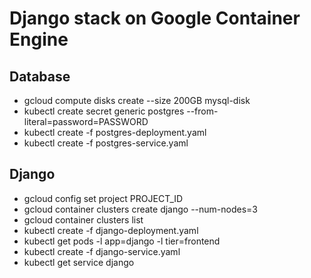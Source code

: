 # Django stack on Google Container Engine

## Database

- gcloud compute disks create --size 200GB mysql-disk
- kubectl create secret generic postgres --from-literal=password=PASSWORD
- kubectl create -f postgres-deployment.yaml
- kubectl create -f postgres-service.yaml

## Django

- gcloud config set project PROJECT_ID
- gcloud container clusters create django --num-nodes=3
- gcloud container clusters list
- kubectl create -f django-deployment.yaml
- kubectl get pods -l app=django -l tier=frontend
- kubectl create -f django-service.yaml
- kubectl get service django
